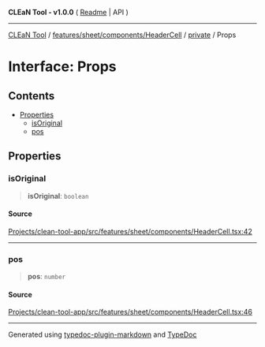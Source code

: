 **CLEaN Tool - v1.0.0** ( [Readme](../../../../../../README.md) \| API )

***

[CLEaN Tool](../../../../../../modules.md) / [features/sheet/components/HeaderCell](../../README.md) / [private](../README.md) / Props

# Interface: Props

## Contents

- [Properties](Props.md#properties)
  - [isOriginal](Props.md#isoriginal)
  - [pos](Props.md#pos)

## Properties

### isOriginal

> **isOriginal**: `boolean`

#### Source

[Projects/clean-tool-app/src/features/sheet/components/HeaderCell.tsx:42](https://github.com/yuckyh/clean-tool-app/)

***

### pos

> **pos**: `number`

#### Source

[Projects/clean-tool-app/src/features/sheet/components/HeaderCell.tsx:46](https://github.com/yuckyh/clean-tool-app/)

***

Generated using [typedoc-plugin-markdown](https://www.npmjs.com/package/typedoc-plugin-markdown) and [TypeDoc](https://typedoc.org/)
